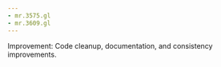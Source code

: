 ```yaml
---
- mr.3575.gl
- mr.3609.gl
---
```

Improvement: Code cleanup, documentation, and consistency improvements.
